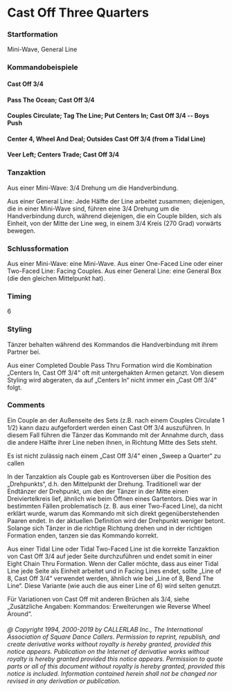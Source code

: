 
# Cast Off Three Quarters

### Startformation

Mini-Wave, General Line

### Kommandobeispiele

#### Cast Off 3/4
#### Pass The Ocean; Cast Off 3/4
#### Couples Circulate; Tag The Line; Put Centers In; Cast Off 3/4 -- Boys Push
#### Center 4, Wheel And Deal; Outsides Cast Off 3/4 (from a Tidal Line)
#### Veer Left; Centers Trade; Cast Off 3/4

### Tanzaktion

Aus einer Mini-Wave: 3/4 Drehung um die Handverbindung. 

Aus einer General Line: Jede Hälfte der Line arbeitet zusammen; diejenigen, die in einer Mini-Wave sind,
führen eine 3/4 Drehung um die Handverbindung durch, während diejenigen, die ein Couple bilden, sich als
Einheit, von der Mitte der Line weg, in einem 3/4 Kreis (270 Grad) vorwärts bewegen.

### Schlussformation

Aus einer Mini-Wave: eine Mini-Wave. Aus einer One-Faced Line oder einer Two-Faced Line:
Facing Couples. Aus einer General Line: eine General Box (die den gleichen Mittelpunkt hat).

### Timing

6

### Styling

Tänzer behalten während des Kommandos die Handverbindung mit ihrem Partner bei. 

Aus einer Completed Double Pass Thru Formation wird die Kombination „Centers In, Cast Off 3/4“ oft mit
untergehakten Armen getanzt. Von diesem Styling wird abgeraten, da auf „Centers In“ nicht immer ein „Cast
Off 3/4“ folgt.

### Comments

Ein Couple an der Außenseite des Sets (z.B. nach einem Couples Circulate 1 1/2) kann dazu
aufgefordert werden einen Cast Off 3/4 auszuführen. In diesem Fall führen die Tänzer das Kommando mit der
Annahme durch, dass die andere Hälfte ihrer Line neben ihnen, in Richtung Mitte des Sets steht.

Es ist nicht zulässig nach einem „Cast Off 3/4“ einen „Sweep a Quarter“ zu callen

In der Tanzaktion als Couple gab es Kontroversen über die Position des „Drehpunkts“, d.h. den Mittelpunkt
der Drehung. Traditionell war der Endtänzer der Drehpunkt, um den der Tänzer in der Mitte einen
Dreiviertelkreis lief, ähnlich wie beim Öffnen eines Gartentors. Dies war in bestimmten Fällen problematisch
(z. B. aus einer Two-Faced Line), da nicht erklärt wurde, warum das Kommando mit sich direkt
gegenüberstehenden Paaren endet. In der aktuellen Definition wird der Drehpunkt weniger betont. Solange
sich Tänzer in die richtige Richtung drehen und in der richtigen Formation enden, tanzen sie das Kommando
korrekt.

Aus einer Tidal Line oder Tidal Two-Faced Line ist die korrekte Tanzaktion von Cast Off 3/4 auf jeder Seite
durchzuführen und endet somit in einer Eight Chain Thru Formation. Wenn der Caller möchte, dass aus einer
Tidal Line jede Seite als Einheit arbeitet und in Facing Lines endet, sollte „Line of 8, Cast Off 3/4“ verwendet
werden, ähnlich wie bei „Line of 8, Bend The Line“. Diese Variante (wie auch die aus einer Line of 6) wird
selten genutzt. 

Für Variationen von Cast Off mit anderen Brüchen als 3/4, siehe „Zusätzliche Angaben: Kommandos:
Erweiterungen wie Reverse Wheel Around“.

###### @ Copyright 1994, 2000-2019 by CALLERLAB Inc., The International Association of Square Dance Callers. Permission to reprint, republish, and create derivative works without royalty is hereby granted, provided this notice appears. Publication on the Internet of derivative works without royalty is hereby granted provided this notice appears. Permission to quote parts or all of this document without royalty is hereby granted, provided this notice is included. Information contained herein shall not be changed nor revised in any derivation or publication.
